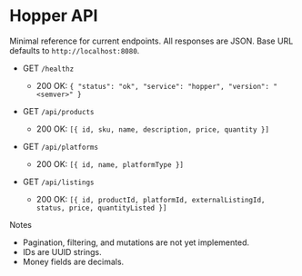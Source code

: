 # Hopper API

Minimal reference for current endpoints. All responses are JSON. Base URL defaults to `http://localhost:8080`.

- GET `/healthz`
  - 200 OK: `{ "status": "ok", "service": "hopper", "version": "<semver>" }`

- GET `/api/products`
  - 200 OK: `[{ id, sku, name, description, price, quantity }]`

- GET `/api/platforms`
  - 200 OK: `[{ id, name, platformType }]`

- GET `/api/listings`
  - 200 OK: `[{ id, productId, platformId, externalListingId, status, price, quantityListed }]`

Notes
- Pagination, filtering, and mutations are not yet implemented.
- IDs are UUID strings.
- Money fields are decimals.
